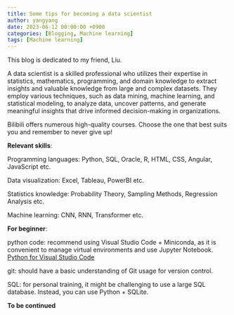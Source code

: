 ```yaml
---
title: Some tips for becoming a data scientist
author: yangyang
date: 2023-06-12 00:00:00 +0900
categories: [Blogging, Machine learning]
tags: [Machine learning]
---
```


This blog is dedicated to my friend, Liu.

A data scientist is a skilled professional who utilizes their expertise in statistics, mathematics, programming, and domain knowledge to extract insights and valuable knowledge from large and complex datasets. They employ various techniques, such as data mining, machine learning, and statistical modeling, to analyze data, uncover patterns, and generate meaningful insights that drive informed decision-making in organizations.

Bilibili offers numerous high-quality courses. Choose the one that best suits you and remember to never give up!

**Relevant skills**:

Programming languages: Python, SQL, Oracle, R, HTML, CSS, Angular, JavaScript etc.

Data visualization: Excel, Tableau, PowerBI etc.

Statistics knowledge: Probability Theory, Sampling Methods, Regression Analysis etc.

Machine learning: CNN, RNN, Transformer etc.


**For beginner**:

python code: recommend using Visual Studio Code + Miniconda, as it is convenient to manage virtual environments and use Jupyter Notebook.
  <br> <a href="https://docs.anaconda.com/free/anaconda/ide-tutorials/python-vsc/" target='_blank'>Python for Visual Studio Code</a>

git: should have a basic understanding of Git usage for version control.

SQL: for personal training, it might be challenging to use a large SQL database. Instead, you can use Python + SQLite.

**To be continued**

